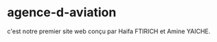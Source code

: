 agence-d-aviation
=================

c'est notre premier site web conçu par Haifa FTIRICH et Amine YAICHE.
